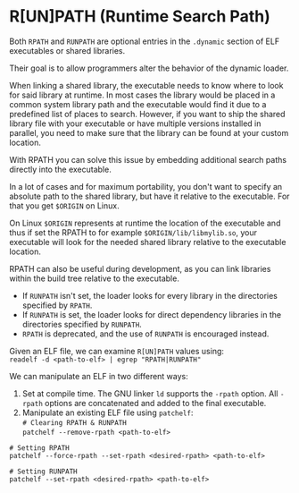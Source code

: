 # R[UN]PATH (Runtime Search Path)   

Both `RPATH` and `RUNPATH` are optional entries in the `.dynamic` section of ELF executables or shared libraries.  

Their goal is to allow programmers alter the behavior of the dynamic loader.  

When linking a shared library, the executable needs to know where to look for said library at runtime. In most cases the library would be placed in a common system library path and the executable would find it due to a predefined list of places to search. However, if you want to ship the shared library file with your executable or have multiple versions installed in parallel, you need to make sure that the library can be found at your custom location.  

With RPATH you can solve this issue by embedding additional search paths directly into the executable. 

In a lot of cases and for maximum portability, you don't want to specify an absolute path to the shared library, but have it relative to the executable. For that you get `$ORIGIN` on Linux.   

On Linux `$ORIGIN` represents at runtime the location of the executable and thus if set the RPATH to for example `$ORIGIN/lib/libmylib.so`, your executable will look for the needed shared library relative to the executable location.   

RPATH can also be useful during development, as you can link libraries within the build tree relative to the executable. 

* If `RUNPATH` isn't set, the loader looks for every library in the directories specified by `RPATH`.  
* If `RUNPATH` is set, the loader looks for direct dependency libraries in the directories specified by `RUNPATH`.  
* `RPATH` is deprecated, and the use of `RUNPATH` is encouraged instead.  

Given an ELF file, we can examine `R[UN]PATH` values using:  
` readelf -d <path-to-elf> | egrep "RPATH|RUNPATH" `  

We can manipulate an ELF in two different ways:   
1. Set at compile time. The GNU linker `ld` supports the `-rpath` option. All `-rpath` options are concatenated and added to the final executable.  
1. Manipulate an existing ELF file using `patchelf`:  
` # Clearing RPATH & RUNPATH `   
` patchelf --remove-rpath <path-to-elf> `  

` # Setting RPATH `  
` patchelf --force-rpath --set-rpath <desired-rpath> <path-to-elf> `  

` # Setting RUNPATH `  
` patchelf --set-rpath <desired-rpath> <path-to-elf> `   
